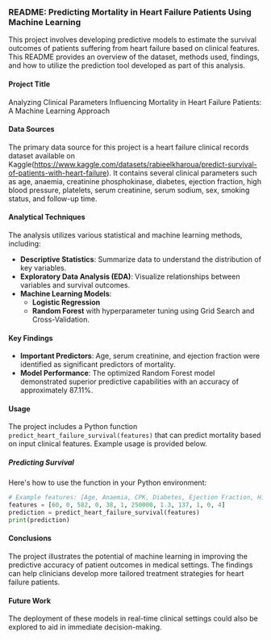 ### README: Predicting Mortality in Heart Failure Patients Using Machine Learning

This project involves developing predictive models to estimate the survival outcomes of patients suffering from heart failure based on clinical features. This README provides an overview of the dataset, methods used, findings, and how to utilize the prediction tool developed as part of this analysis.

#### Project Title
Analyzing Clinical Parameters Influencing Mortality in Heart Failure Patients: A Machine Learning Approach

#### Data Sources
The primary data source for this project is a heart failure clinical records dataset available on Kaggle(https://www.kaggle.com/datasets/rabieelkharoua/predict-survival-of-patients-with-heart-failure). It contains several clinical parameters such as age, anaemia, creatinine phosphokinase, diabetes, ejection fraction, high blood pressure, platelets, serum creatinine, serum sodium, sex, smoking status, and follow-up time.

#### Analytical Techniques
The analysis utilizes various statistical and machine learning methods, including:
- **Descriptive Statistics**: Summarize data to understand the distribution of key variables.
- **Exploratory Data Analysis (EDA)**: Visualize relationships between variables and survival outcomes.
- **Machine Learning Models**:
  - **Logistic Regression**
  - **Random Forest** with hyperparameter tuning using Grid Search and Cross-Validation.

#### Key Findings
- **Important Predictors**: Age, serum creatinine, and ejection fraction were identified as significant predictors of mortality.
- **Model Performance**: The optimized Random Forest model demonstrated superior predictive capabilities with an accuracy of approximately 87.11%.

#### Usage
The project includes a Python function `predict_heart_failure_survival(features)` that can predict mortality based on input clinical features. Example usage is provided below.


##### Predicting Survival
Here's how to use the function in your Python environment:
```python
# Example features: [Age, Anaemia, CPK, Diabetes, Ejection Fraction, High BP, Platelets, Serum Creatinine, Serum Sodium, Sex, Smoking, Time]
features = [60, 0, 582, 0, 38, 1, 250000, 1.3, 137, 1, 0, 4]
prediction = predict_heart_failure_survival(features)
print(prediction)
```

#### Conclusions
The project illustrates the potential of machine learning in improving the predictive accuracy of patient outcomes in medical settings. The findings can help clinicians develop more tailored treatment strategies for heart failure patients.

#### Future Work
The deployment of these models in real-time clinical settings could also be explored to aid in immediate decision-making.
